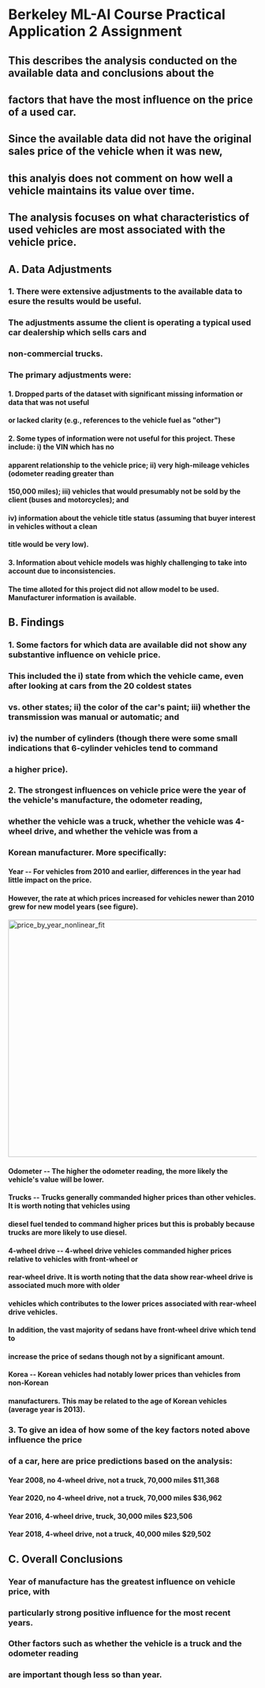 # Berkeley ML-AI Course Practical Application 2 Assignment

## This describes the analysis conducted on the available data and conclusions about the 
## factors that have the most influence on the price of a used car.

## Since the available data did not have the original sales price of the vehicle when it was new,
## this analyis does not comment on how well a vehicle maintains its value over time.
## The analysis focuses on what characteristics of used vehicles are most associated with the vehicle price.

## A. Data Adjustments
### 1. There were extensive adjustments to the available data to esure the results would be useful.
### The adjustments assume the client is operating a typical used car dealership which sells cars and
### non-commercial trucks.
### The primary adjustments were:
#### 1. Dropped parts of the dataset with significant missing information or data that was not useful
#### or lacked clarity (e.g., references to the vehicle fuel as "other")
#### 2. Some types of information were not useful for this project.  These include: i) the VIN which has no
#### apparent relationship to the vehicle price; ii) very high-mileage vehicles (odometer reading greater than
#### 150,000 miles); iii) vehicles that would presumably not be sold by the client (buses and motorcycles); and
#### iv) information about the vehicle title status (assuming that buyer interest in vehicles without a clean
#### title would be very low).
#### 3. Information about vehicle models was highly challenging to take into account due to inconsistencies.
#### The time alloted for this project did not allow model to be used.  Manufacturer information is available.

## B. Findings
### 1. Some factors for which data are available did not show any substantive influence on vehicle price.
### This included the i) state from which the vehicle came, even after looking at cars from the 20 coldest states 
### vs. other states; ii) the color of the car's paint; iii) whether the transmission was manual or automatic; and
### iv) the number of cylinders (though there were some small indications that 6-cylinder vehicles tend to command
### a higher price).
### 2. The strongest influences on vehicle price were the year of the vehicle's manufacture, the odometer reading,
### whether the vehicle was a truck, whether the vehicle was 4-wheel drive, and whether the vehicle was from a 
### Korean manufacturer.  More specifically:
#### Year -- For vehicles from 2010 and earlier, differences in the year had little impact on the price.  
#### However, the rate at which prices increased for vehicles newer than 2010 grew for new model years (see figure).

<img width="640" height="480" alt="price_by_year_nonlinear_fit" src="https://github.com/user-attachments/assets/ff789c70-75bb-4011-8ee3-cac3e70b9d44" />

#### Odometer -- The higher the odometer reading, the more likely the vehicle's value will be lower.
#### Trucks -- Trucks generally commanded higher prices than other vehicles.  It is worth noting that vehicles using  
#### diesel fuel tended to command higher prices but this is probably because trucks are more likely to use diesel.
#### 4-wheel drive -- 4-wheel drive vehicles commanded higher prices relative to vehicles with front-wheel or
#### rear-wheel drive.  It is worth noting that the data show rear-wheel drive is associated much more with older
#### vehicles which contributes to the lower prices associated with rear-wheel drive vehicles.
#### In addition, the vast majority of sedans have front-wheel drive which tend to 
#### increase the price of sedans though not by a significant amount.
#### Korea -- Korean vehicles had notably lower prices than vehicles from non-Korean 
#### manufacturers.  This may be related to the age of Korean vehicles (average year is 2013).
### 3. To give an idea of how some of the key factors noted above influence the price
### of a car, here are price predictions based on the analysis:
#### Year 2008, no 4-wheel drive, not a truck, 70,000 miles $11,368
#### Year 2020, no 4-wheel drive, not a truck, 70,000 miles $36,962
#### Year 2016, 4-wheel drive, truck, 30,000 miles $23,506
#### Year 2018, 4-wheel drive, not a truck, 40,000 miles $29,502

## C. Overall Conclusions
### Year of manufacture has the greatest influence on vehicle price, with
### particularly strong positive influence for the most recent years.
### Other factors such as whether the vehicle is a truck and the odometer reading
### are important though less so than year.

